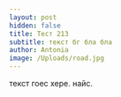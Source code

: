 ```yaml
---
layout: post
hidden: false
title: Тест 213
subtitle: текст бг бла бла
author: Antonia
image: /Uploads/road.jpg
---
```

текст гоес хере. найс.
